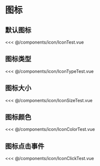 # 图标

## 默认图标
<Xi name="IconTest">
<<< @/components/icon/IconTest.vue
</Xi>

## 图标类型
<Xi name="IconTypeTest">
<<< @/components/icon/IconTypeTest.vue
</Xi>


## 图标大小
<Xi name="IconSizeTest">
<<< @/components/icon/IconSizeTest.vue
</Xi>

## 图标颜色
<Xi name="IconColorTest">
<<< @/components/icon/IconColorTest.vue
</Xi>

## 图标点击事件
<Xi name="IconClickTest">
<<< @/components/icon/IconClickTest.vue
</Xi>


